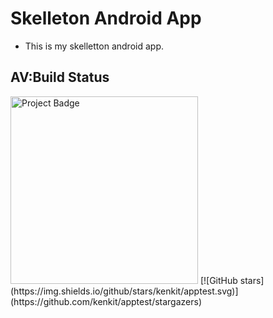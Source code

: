 # Skelleton Android App

- This is my skelletton android app.

## AV:Build Status

<img src="https://ci.appveyor.com/api/projects/status/github/kenkit/apptest?svg=true" alt="Project Badge" width="300">
[![GitHub stars](https://img.shields.io/github/stars/kenkit/apptest.svg)](https://github.com/kenkit/apptest/stargazers) 



